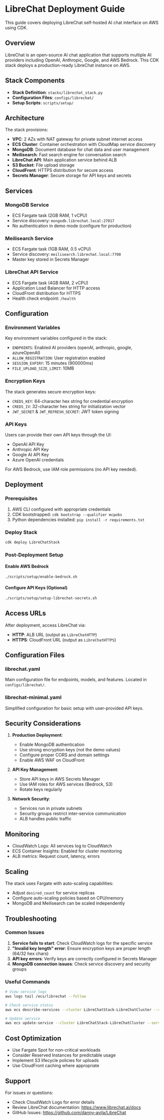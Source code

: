 # LibreChat Deployment Guide

This guide covers deploying LibreChat self-hosted AI chat interface on AWS using CDK.

## Overview

LibreChat is an open-source AI chat application that supports multiple AI providers including OpenAI, Anthropic, Google, and AWS Bedrock. This CDK stack deploys a production-ready LibreChat instance on AWS.

## Stack Components

- **Stack Definition**: `stacks/librechat_stack.py`
- **Configuration Files**: `configs/librechat/`
- **Setup Scripts**: `scripts/setup/`

## Architecture

The stack provisions:

- **VPC**: 2 AZs with NAT gateway for private subnet internet access
- **ECS Cluster**: Container orchestration with CloudMap service discovery
- **MongoDB**: Document database for chat data and user management
- **Meilisearch**: Fast search engine for conversation search
- **LibreChat API**: Main application service behind ALB
- **S3 Bucket**: File upload storage
- **CloudFront**: HTTPS distribution for secure access
- **Secrets Manager**: Secure storage for API keys and secrets

## Services

### MongoDB Service
- ECS Fargate task (2GB RAM, 1 vCPU)
- Service discovery: `mongodb.librechat.local:27017`
- No authentication in demo mode (configure for production)

### Meilisearch Service
- ECS Fargate task (1GB RAM, 0.5 vCPU)
- Service discovery: `meilisearch.librechat.local:7700`
- Master key stored in Secrets Manager

### LibreChat API Service
- ECS Fargate task (4GB RAM, 2 vCPU)
- Application Load Balancer for HTTP access
- CloudFront distribution for HTTPS
- Health check endpoint: `/health`

## Configuration

### Environment Variables
Key environment variables configured in the stack:
- `ENDPOINTS`: Enabled AI providers (openAI, anthropic, google, azureOpenAI)
- `ALLOW_REGISTRATION`: User registration enabled
- `SESSION_EXPIRY`: 15 minutes (900000ms)
- `FILE_UPLOAD_SIZE_LIMIT`: 10MB

### Encryption Keys
The stack generates secure encryption keys:
- `CREDS_KEY`: 64-character hex string for credential encryption
- `CREDS_IV`: 32-character hex string for initialization vector
- `JWT_SECRET` & `JWT_REFRESH_SECRET`: JWT token signing

### API Keys
Users can provide their own API keys through the UI:
- OpenAI API Key
- Anthropic API Key
- Google AI API Key
- Azure OpenAI credentials

For AWS Bedrock, use IAM role permissions (no API key needed).

## Deployment

### Prerequisites
1. AWS CLI configured with appropriate credentials
2. CDK bootstrapped: `cdk bootstrap --qualifier mcpobs`
3. Python dependencies installed: `pip install -r requirements.txt`

### Deploy Stack
```bash
cdk deploy LibreChatStack
```

### Post-Deployment Setup

#### Enable AWS Bedrock
```bash
./scripts/setup/enable-bedrock.sh
```

#### Configure API Keys (Optional)
```bash
./scripts/setup/setup-librechat-secrets.sh
```

## Access URLs

After deployment, access LibreChat via:
- **HTTP**: ALB URL (output as `LibreChatHTTP`)
- **HTTPS**: CloudFront URL (output as `LibreChatHTTPS`)

## Configuration Files

### librechat.yaml
Main configuration file for endpoints, models, and features. Located in `configs/librechat/`.

### librechat-minimal.yaml
Simplified configuration for basic setup with user-provided API keys.

## Security Considerations

1. **Production Deployment**:
   - Enable MongoDB authentication
   - Use strong encryption keys (not the demo values)
   - Configure proper CORS and domain settings
   - Enable AWS WAF on CloudFront

2. **API Key Management**:
   - Store API keys in AWS Secrets Manager
   - Use IAM roles for AWS services (Bedrock, S3)
   - Rotate keys regularly

3. **Network Security**:
   - Services run in private subnets
   - Security groups restrict inter-service communication
   - ALB handles public traffic

## Monitoring

- CloudWatch Logs: All services log to CloudWatch
- ECS Container Insights: Enabled for cluster monitoring
- ALB metrics: Request count, latency, errors

## Scaling

The stack uses Fargate with auto-scaling capabilities:
- Adjust `desired_count` for service replicas
- Configure auto-scaling policies based on CPU/memory
- MongoDB and Meilisearch can be scaled independently

## Troubleshooting

### Common Issues

1. **Service fails to start**: Check CloudWatch logs for the specific service
2. **"Invalid key length" error**: Ensure encryption keys are proper length (64/32 hex chars)
3. **API key errors**: Verify keys are correctly configured in Secrets Manager
4. **MongoDB connection issues**: Check service discovery and security groups

### Useful Commands
```bash
# View service logs
aws logs tail /ecs/librechat --follow

# Check service status
aws ecs describe-services --cluster LibreChatStack-LibreChatCluster --services librechat-api

# Update service
aws ecs update-service --cluster LibreChatStack-LibreChatCluster --service librechat-api --force-new-deployment
```

## Cost Optimization

- Use Fargate Spot for non-critical workloads
- Consider Reserved Instances for predictable usage
- Implement S3 lifecycle policies for uploads
- Use CloudFront caching where appropriate

## Support

For issues or questions:
- Check CloudWatch Logs for error details
- Review LibreChat documentation: https://www.librechat.ai/docs
- GitHub Issues: https://github.com/danny-avila/LibreChat